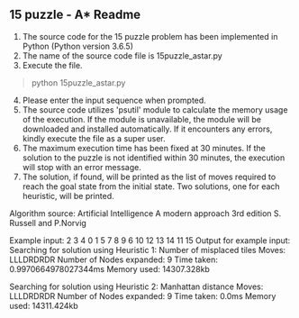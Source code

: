 15 puzzle - A*
Readme
---------------------
1. The source code for the 15 puzzle problem has been implemented in Python (Python version 3.6.5)
2. The name of the source code file is 15puzzle_astar.py
3. Execute the file.
> python 15puzzle_astar.py
4. Please enter the input sequence when prompted.
5. The source code utilizes 'psutil' module to calculate the memory usage of the execution. If the module is unavailable, the module will be downloaded and installed automatically. If it encounters any errors, kindly execute the file as a super user.
6. The maximum execution time has been fixed at 30 minutes. If the solution to the puzzle is not identified within 30 minutes, the execution will stop with an error message.
7. The solution, if found, will be printed as the list of moves required to reach the goal state from the initial state. Two solutions, one for each heuristic, will be printed.

Algorithm source: Artificial Intelligence A modern approach 3rd edition S. Russell and P.Norvig

Example input:
2 3 4 0 1 5 7 8 9 6 10 12 13 14 11 15
Output for example input:
Searching for solution using Heuristic 1: Number of misplaced tiles
Moves: LLLDRDRDR
Number of Nodes expanded: 9
Time taken: 0.9970664978027344ms
Memory used: 14307.328kb

Searching for solution using Heuristic 2: Manhattan distance
Moves: LLLDRDRDR
Number of Nodes expanded: 9
Time taken: 0.0ms
Memory used: 14311.424kb